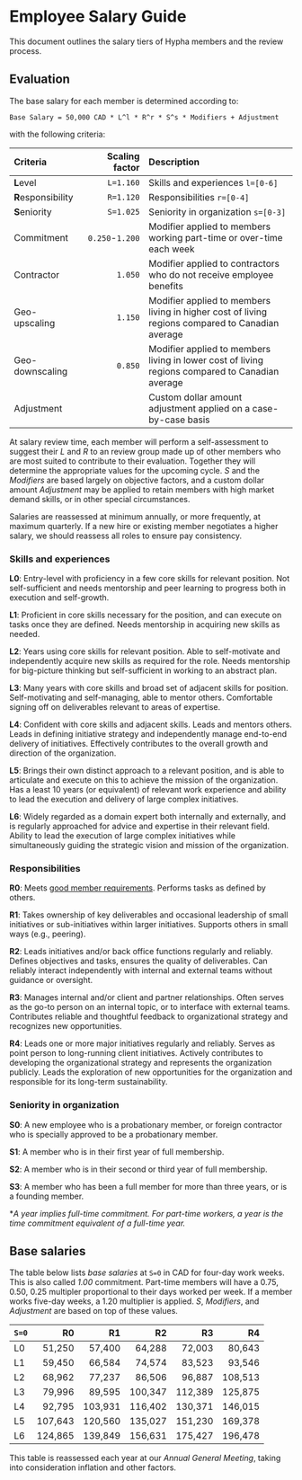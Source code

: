 # Employee Salary Guide

This document outlines the salary tiers of Hypha members and the review process.

## Evaluation

The base salary for each member is determined according to:

```
Base Salary = 50,000 CAD * L^l * R^r * S^s * Modifiers + Adjustment
```

with the following criteria:

| Criteria           | Scaling factor  | Description                                                                                      |
|:-------------------|----------------:|:-------------------------------------------------------------------------------------------------|
| **L**evel          |       `L=1.160` | Skills and experiences `l=[0-6]`                                                                 |
| **R**esponsibility |       `R=1.120` | Responsibilities `r=[0-4]`                                                                       |
| **S**eniority      |       `S=1.025` | Seniority in organization `s=[0-3]`                                                              |
| Commitment         | `0.250`-`1.200` | Modifier applied to members working part-time or over-time each week                             |
| Contractor         |         `1.050` | Modifier applied to contractors who do not receive employee benefits                             |
| Geo-upscaling      |         `1.150` | Modifier applied to members living in higher cost of living regions compared to Canadian average |
| Geo-downscaling    |         `0.850` | Modifier applied to members living in lower cost of living regions compared to Canadian average  |
| Adjustment         |                 | Custom dollar amount adjustment applied on a case-by-case basis                                  |

At salary review time, each member will perform a self-assessment to suggest their *L* and *R* to an review group made up of other members who are most suited to contribute to their evaluation. Together they will determine the appropriate values for the upcoming cycle. *S* and the *Modifiers* are based largely on objective factors, and a custom dollar amount *Adjustment* may be applied to retain members with high market demand skills, or in other special circumstances.

Salaries are reassessed at minimum annually, or more frequently, at maximum quarterly. If a new hire or existing member negotiates a higher salary, we should reassess all roles to ensure pay consistency.

### Skills and experiences

**L0**: Entry-level with proficiency in a few core skills for relevant position. Not self-sufficient and needs mentorship and peer learning to progress both in execution and self-growth.

**L1**: Proficient in core skills necessary for the position, and can execute on tasks once they are defined. Needs mentorship in acquiring new skills as needed.

**L2**: Years using core skills for relevant position. Able to self-motivate and independently acquire new skills as required for the role. Needs mentorship for big-picture thinking but self-sufficient in working to an abstract plan.

**L3**: Many years with core skills and broad set of adjacent skills for position. Self-motivating and self-managing, able to mentor others. Comfortable signing off on deliverables relevant to areas of expertise.

**L4**: Confident with core skills and adjacent skills. Leads and mentors others. Leads in defining initiative strategy and independently manage end-to-end delivery of initiatives. Effectively contributes to the overall growth and direction of the organization.

**L5**: Brings their own distinct approach to a relevant position, and is able to articulate and execute on this to achieve the mission of the organization. Has a least 10 years (or equivalent) of relevant work experience and ability to lead the execution and delivery of large complex initiatives.

**L6**: Widely regarded as a domain expert both internally and externally, and is regularly approached for advice and expertise in their relevant field. Ability to lead the execution of large complex initiatives while simultaneously guiding the strategic vision and mission of the organization.

### Responsibilities

**R0**: Meets [good member requirements](../Hypha-Worker-Co-operative/member-workers.md#being-a-good-member). Performs tasks as defined by others.

**R1**: Takes ownership of key deliverables and occasional leadership of small initiatives or sub-initiatives within larger initiatives. Supports others in small ways (e.g., peering).

**R2**: Leads initiatives and/or back office functions regularly and reliably. Defines objectives and tasks, ensures the quality of deliverables. Can reliably interact independently with internal and external teams without guidance or oversight.

**R3**: Manages internal and/or client and partner relationships. Often serves as the go-to person on an internal topic, or to interface with external teams. Contributes reliable and thoughtful feedback to organizational strategy and recognizes new opportunities.

**R4**: Leads one or more major initiatives regularly and reliably. Serves as point person to long-running client initiatives. Actively contributes to developing the organizational strategy and represents the organization publicly. Leads the exploration of new opportunities for the organization and responsible for its long-term sustainability.

### Seniority in organization

**S0**: A new employee who is a probationary member, or foreign contractor who is specially approved to be a probationary member.

**S1**: A member who is in their first year of full membership.

**S2**: A member who is in their second or third year of full membership.

**S3**: A member who has been a full member for more than three years, or is a founding member.

**A year implies full-time commitment. For part-time workers, a year is the time commitment equivalent of a full-time year.*

## Base salaries

The table below lists *base salaries* at `S=0` in CAD for four-day work weeks. This is also called *1.00* commitment. Part-time members will have a 0.75, 0.50, 0.25 multipler proportional to their days worked per week. If a member works five-day weeks, a 1.20 multiplier is applied. *S*, *Modifiers*, and *Adjustment* are based on top of these values.

|`S=0`| R0      | R1      | R2      | R3      | R4      |
|:----|--------:|--------:|--------:|--------:|--------:|
| L0  |  51,250 |  57,400 |  64,288 |  72,003 |  80,643 |
| L1  |  59,450 |  66,584 |  74,574 |  83,523 |  93,546 |
| L2  |  68,962 |  77,237 |  86,506 |  96,887 | 108,513 |
| L3  |  79,996 |  89,595 |  100,347 | 112,389 | 125,875 |
| L4  |  92,795 | 103,931 | 116,402 | 130,371 | 146,015 |
| L5  | 107,643 | 120,560 | 135,027 | 151,230 | 169,378 |
| L6  | 124,865 | 139,849 | 156,631 | 175,427 | 196,478 |

This table is reassessed each year at our *Annual General Meeting*, taking into consideration inflation and other factors.
